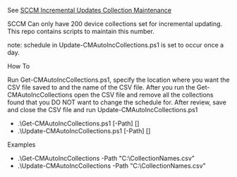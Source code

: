 See [SCCM Incremental Updates Collection Maintenance](https://jameswassinger.me/sccm-device-collections-use-incremental-updates-for-this-collection/)

<p>SCCM Can only have 200 device collections set for incremental updating. This repo contains scripts to maintain this number.</p>

<p>note: schedule in Update-CMAutoIncCollections.ps1 is set to occur once a day.</p>

<p>How To</p>
<p>Run Get-CMAutoIncCollections.ps1, specify the location where you want the CSV file saved to and the name of the CSV file. After you run the Get-CMAutoIncCollections open the CSV file and remove all the collections found that you DO NOT want to change the schedule for. After review, save and close the CSV file and run Update-CMAutoIncCollections.ps1</p>

* .\Get-CMAutoIncCollections.ps1 [-Path] <string> [<CommonParameters>]
* .\Update-CMAutoIncCollections.ps1 [-Path] <string> [<CommonParameters>]

<p>Examples</p>

* .\Get-CMAutoIncCollections -Path "C:\CollectionNames.csv"
* .\Update-CMAutoIncCollections -Path "C:\CollectionNames.csv"

